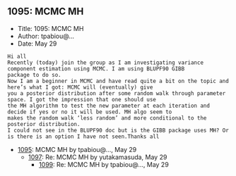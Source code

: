 ## 1095: MCMC MH

- Title: 1095: MCMC MH
- Author: tpabiou@...
- Date: May 29
```
Hi all
Recently (today) join the group as I am investigating variance component estimation using MCMC. I am using BLUPF90 GIBB
package to do so.
Now I am a beginner in MCMC and have read quite a bit on the topic and here’s what I got: MCMC will (eventually) give
you a posterior distribution after some random walk through parameter space. I got the impression that one should use
the MH algorithm to test the new parameter at each iteration and decide if yes or no it will be used. MH algo seem to
makes the random walk ‘less random’ and more conditional to the posterior distribution.
I could not see in the BLUPF90 doc but is the GIBB package uses MH? Or is there is an option I have not seen.Thanks all
```

- [1095](1095.md): MCMC MH by tpabiou@..., May 29
    - [1097](1097.md): Re: MCMC MH by yutakamasuda, May 29
        - [1099](1099.md): Re: MCMC MH by tpabiou@..., May 29
